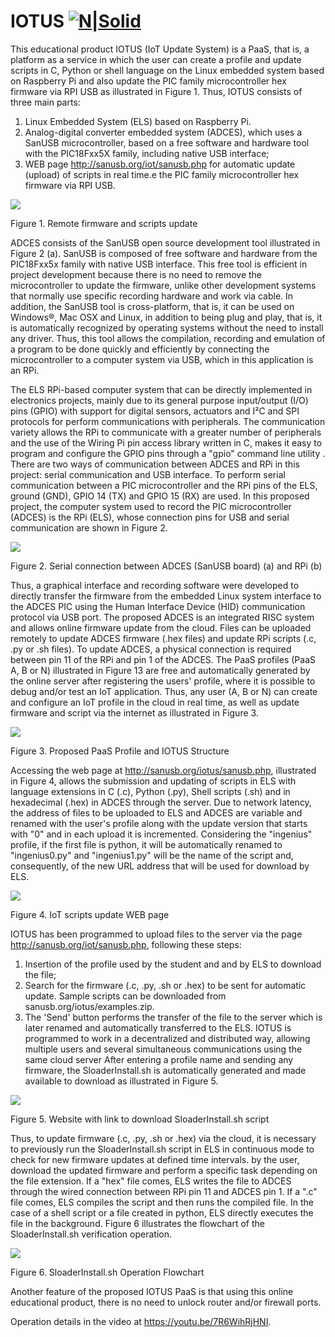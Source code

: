 # IOTUS [![N|Solid](http://sanusb.blogspot.com.br/favicon.ico)](http://sanusb.org/iotus/sanusb.php)


This educational product IOTUS (IoT Update System) is a PaaS, that is, a platform as a service in which the user can create a profile and update scripts in C, Python or shell language on the Linux embedded system based on Raspberry Pi and also update the PIC family microcontroller hex firmware via RPI USB as illustrated in Figure 1. Thus, IOTUS consists of three main parts:
1. Linux Embedded System (ELS) based on Raspberry Pi.
2. Analog-digital converter embedded system (ADCES), which uses a SanUSB microcontroller, based on a free software and hardware tool with the PIC18Fxx5X family, including native USB interface;
3. WEB page http://sanusb.org/iot/sanusb.php for automatic update (upload) of scripts in real time.e the PIC family microcontroller hex firmware via RPI USB.

![](https://github.com/SanUSB/IOTUS/blob/main/Figures/UpdateIllust.png) 

Figure 1. Remote firmware and scripts update


ADCES consists of the SanUSB open source development tool illustrated in Figure 2 (a). SanUSB is composed of free software and hardware from the PIC18Fxx5x family with native USB interface. This free tool is efficient in project development because there is no need to remove the microcontroller to update the firmware, unlike other development systems that normally use specific recording hardware and work via cable. In addition, the SanUSB tool is cross-platform, that is, it can be used on Windows®, Mac OSX and Linux, in addition to being plug and play, that is, it is automatically recognized by operating systems without the need to install any driver.
Thus, this tool allows the compilation, recording and emulation of a program to be done quickly and efficiently by connecting the microcontroller to a computer system via USB, which in this application is an RPi.

The ELS RPi-based computer system that can be directly implemented in electronics projects, mainly due to its general purpose input/output (I/O) pins (GPIO) with support for digital sensors, actuators and I²C and SPI protocols for perform communications with peripherals. The communication variety allows the RPi to communicate with a greater number of peripherals and the use of the Wiring Pi pin access library written in C, makes it easy to program and configure the GPIO pins through a "gpio" command line utility . There are two ways of communication between ADCES and RPi in this project: serial communication and USB interface. To perform serial communication between a PIC microcontroller and the RPi pins of the ELS, ground (GND), GPIO 14 (TX) and GPIO 15 (RX) are used. In this proposed project, the computer system used to record the PIC microcontroller (ADCES) is the RPi (ELS), whose connection pins for USB and serial communication are shown in Figure 2.


![](https://github.com/SanUSB/IOTUS/blob/main/Figures/RpiPic.png) 

Figure 2. Serial connection between ADCES (SanUSB board) (a) and RPi (b)

Thus, a graphical interface and recording software were developed to directly transfer the firmware from the embedded Linux system interface to the ADCES PIC using the Human Interface Device (HID) communication protocol via USB port. The proposed ADCES is an integrated RISC system and allows online firmware update from the cloud. Files can be uploaded remotely to update ADCES firmware (.hex files) and update RPi scripts (.c, .py or .sh files). To update ADCES, a physical connection is required between pin 11 of the RPi and pin 1 of the ADCES.
The PaaS profiles (PaaS A, B or N) illustrated in Figure 13 are free and automatically generated by the online server after registering the users' profile, where it is possible to debug and/or test an IoT application. Thus, any user (A, B or N) can create and configure an IoT profile in the cloud in real time, as well as update firmware and script via the internet as illustrated in Figure 3.

![](https://github.com/SanUSB/IOTUS/blob/main/Figures/UpdatePaaS.png) 

Figure 3. Proposed PaaS Profile and IOTUS Structure


Accessing the web page at http://sanusb.org/iotus/sanusb.php, illustrated in Figure 4, allows the submission and updating of scripts in ELS with language extensions in C (.c), Python (.py), Shell scripts (.sh) and in hexadecimal (.hex) in ADCES through the server. Due to network latency, the address of files to be uploaded to ELS and ADCES are variable and renamed with the user's profile along with the update version that starts with "0" and in each upload it is incremented. Considering the "ingenius" profile, if the first file is python, it will be automatically renamed to "ingenius0.py" and "ingenius1.py" will be the name of the script and, consequently, of the new URL address that will be used for download by ELS.

![](https://github.com/SanUSB/IOTUS/blob/main/Figures/UpdatePage.png) 

Figure 4. IoT scripts update WEB page

IOTUS has been programmed to upload files to the server via the page http://sanusb.org/iot/sanusb.php, following these steps:
1. Insertion of the profile used by the student and and by ELS to download the file;
2. Search for the firmware (.c, .py, .sh or .hex) to be sent for automatic update. Sample scripts can be downloaded from sanusb.org/iotus/examples.zip.
3. The 'Send' button performs the transfer of the file to the server which is later renamed and automatically transferred to the ELS.
IOTUS is programmed to work in a decentralized and distributed way, allowing multiple users and several simultaneous communications using the same cloud server After entering a profile name and sending any firmware, the SloaderInstall.sh is automatically generated and made available to download as illustrated in Figure 5.


![](https://github.com/SanUSB/IOTUS/blob/main/Figures/SiteScript.jpg) 

Figure 5. Website with link to download SloaderInstall.sh script

Thus, to update firmware (.c, .py, .sh or .hex) via the cloud, it is necessary to previously run the SloaderInstall.sh script in ELS in continuous mode to check for new firmware updates at defined time intervals. by the user, download the updated firmware and perform a specific task depending on the file extension. If a "hex" file comes, ELS writes the file to ADCES through the wired connection between RPi pin 11 and ADCES pin 1. If a ".c" file comes, ELS compiles the script and then runs the compiled file. In the case of a shell script or a file created in python, ELS directly executes the file in the background. Figure 6 illustrates the flowchart of the SloaderInstall.sh verification operation.

![](https://github.com/SanUSB/IOTUS/blob/main/Figures/SloaderInstall.png) 

Figure 6. SloaderInstall.sh Operation Flowchart


Another feature of the proposed IOTUS PaaS is that using this online educational product, there is no need to unlock router and/or firewall ports.

Operation details in the video at https://youtu.be/7R6WihRjHNI.

